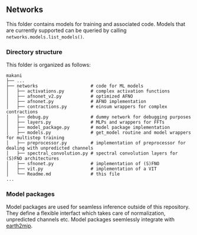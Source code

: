 ## Networks

This folder contains models for training and associated code. Models that are currently supported can be queried by calling `networks.models.list_models()`.

### Directory structure
This folder is organized as follows:

```
makani
├── ...
├── networks                    # code for ML models
│   ├── activations.py          # complex activation functions
│   ├── afnonet_v2.py           # optimized AFNO
│   ├── afnonet.py              # AFNO implementation
│   ├── contractions.py         # einsum wrappers for complex contractions
│   ├── debug.py                # dummy network for debugging purposes
│   ├── layers.py               # MLPs and wrappers for FFTs
│   ├── model_package.py        # model package implementation
│   ├── models.py               # get_model routine and model wrappers for multistep training
│   ├── preprocessor.py         # implementation of preprocessor for dealing with unpredicted channels
│   ├── spectral_convolution.py # spectral convolution layers for (S)FNO architectures
│   ├── sfnonet.py              # implementation of (S)FNO
│   ├── vit.py                  # implementation of a VIT
│   └── Readme.md               # this file
...

```

### Model packages

Model packages are used for seamless inference outside of this repository. They define a flexible interfact which takes care of normalization, unpredicted channels etc. Model packages seemlessly integrate with [earth2mip](https://github.com/NVIDIA/earth2mip).

